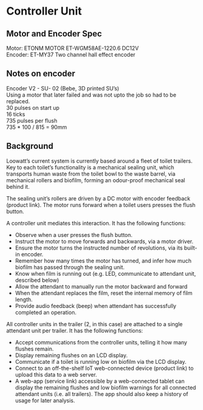 # Controller Unit

## Motor and Encoder Spec
Motor: ETONM MOTOR ET-WGM58AE-1220.6 DC12V  <br />
Encoder: ET-MY37 Two channel hall effect encoder

## Notes on encoder
Encoder V2 - SU- 02 (Bebe, 3D printed SU’s) <br />
Using a motor that later failed and was not upto the job so had to be replaced. <br />
30 pulses on start up <br />
16 ticks <br />
735 pulses per flush <br />
735 * 100 / 815 = 90mm <br />


## Background
Loowatt’s current system is currently based around a fleet of toilet trailers. Key to each toilet’s functionality is a mechanical sealing unit, which transports human waste from the toilet bowl to the waste barrel, via mechanical rollers and biofilm, forming an odour-proof mechanical seal behind it.

The sealing unit’s rollers are driven by a DC motor with encoder feedback (product link). The motor runs forward when a toilet users presses the flush button.

A controller unit mediates this interaction. It has the following functions:
* Observe when a user presses the flush button.
* Instruct the motor to move forwards and backwards, via a motor driver.
* Ensure the motor turns the instructed number of revolutions, via its built-
in encoder.
* Remember how many times the motor has turned, and infer how much
biofilm has passed through the sealing unit.
* Know when film is running out (e.g. LED, communicate to attendant unit,
described below)
* Allow the attendant to manually run the motor backward and forward
* When the attendant replaces the film, reset the internal memory of film
length.
* Provide audio feedback (beep) when attendant has successfully
completed an operation.

All controller units in the trailer (2, in this case) are attached to a single attendant unit per trailer. It has the following functions:
* Accept communications from the controller units, telling it how many flushes remain.
* Display remaining flushes on an LCD display.
* Communicate if a toilet is running low on biofilm via the LCD display.
* Connect to an off-the-shelf IoT web-connected device (product link) to
upload this data to a web server.
* A web-app (service link) accessible by a web-connected tablet can display
the remaining flushes and low biofilm warnings for all connected attendant units (i.e. all trailers). The app should also keep a history of usage for later analysis.


